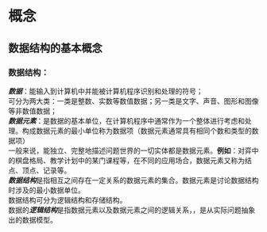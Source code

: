 # 概念
## 数据结构的基本概念
### 数据结构：
***数据***：能输入到计算机中并能被计算机程序识别和处理的符号；  
可分为两大类：一类是整数、实数等数值数据；另一类是文字、声音、图形和图像等非数值数据；  
***数据元素***：是数据的基本单位，在计算机程序中通常作为一个整体进行考虑和处理。构成数据元素的最小单位称为数据项（数据元素通常具有相同个数和类型的数据项）  
一般来说，能独立、完整地描述问题世界的一切实体都是数据元素。**例如**：对弈中的棋盘格局、教学计划中的某门课程等，在不同的应用场合，数据元素又称为结点、顶点、记录等。  
***数据结构***是指相互之间存在一定关系的数据元素的集合。数据元素是讨论数据结构时涉及的最小数据单位。  
数据结构可分为逻辑结构和存储结构。  
数据的***逻辑结构***是指数据元素以及数据元素之间的逻辑关系，，是从实际问题抽象出的数据模型。